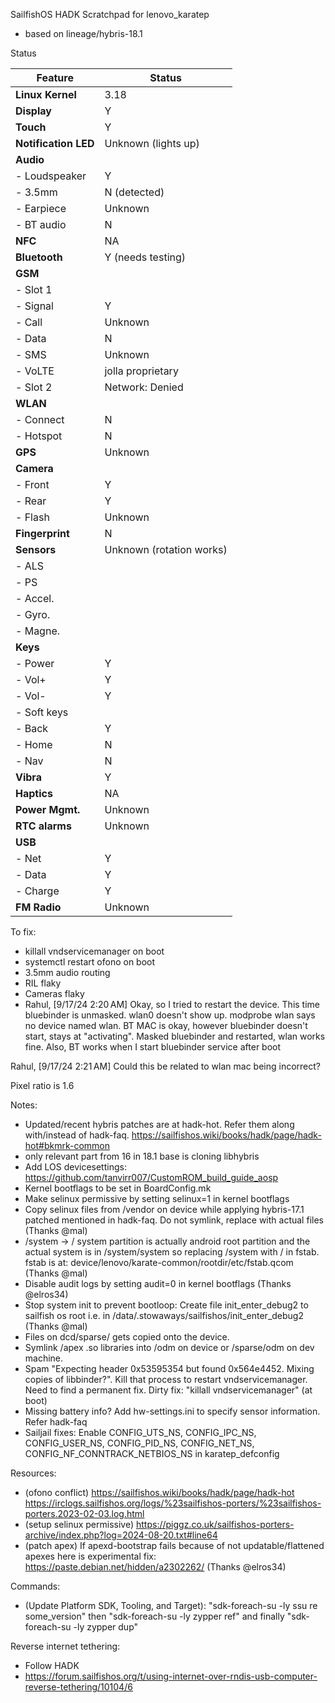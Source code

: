 SailfishOS HADK Scratchpad for lenovo_karatep
- based on lineage/hybris-18.1

Status

| **Feature**           | **Status**             |
|-----------------------|------------------------|
| **Linux Kernel**      | 3.18                   |
| **Display**           | Y                      |
| **Touch**             | Y                      |
| **Notification LED**  | Unknown (lights up)    |
| **Audio**             |                        |
| - Loudspeaker         | Y                      |
| - 3.5mm               | N (detected)           |
| - Earpiece            | Unknown                |
| - BT audio            | N                      |
| **NFC**               | NA                     |
| **Bluetooth**         | Y (needs testing)      |
| **GSM**               |                        |
| - Slot 1              |                        |
|   - Signal            | Y                      |
|   - Call              | Unknown                |
|   - Data              | N                      |
|   - SMS               | Unknown                |
|   - VoLTE             | jolla proprietary      |
| - Slot 2              | Network: Denied        |
| **WLAN**              |                        |
| - Connect             | N                      |
| - Hotspot             | N                      |
| **GPS**               | Unknown                |
| **Camera**            |                        |
| - Front               | Y                      |
| - Rear                | Y                      |
| - Flash               | Unknown                |
| **Fingerprint**       | N                      |
| **Sensors**           | Unknown (rotation works)|
| - ALS                 |                        |
| - PS                  |                        |
| - Accel.              |                        |
| - Gyro.               |                        |
| - Magne.              |                        |
| **Keys**              |                        |
| - Power               | Y                      |
| - Vol+                | Y                      |
| - Vol-                | Y                      |
| - Soft keys           |                        |
|   - Back              | Y                      |
|   - Home              | N                      |
|   - Nav               | N                      |
| **Vibra**             | Y                      |
| **Haptics**           | NA                     |
| **Power Mgmt.**       | Unknown                |
| **RTC alarms**        | Unknown                |
| **USB**               |                        |
| - Net                 | Y                      |
| - Data                | Y                      |
| - Charge              | Y                      |
| **FM Radio**          | Unknown                |

To fix:
- killall vndservicemanager on boot
- systemctl restart ofono on boot
- 3.5mm audio routing
- RIL flaky
- Cameras flaky
- Rahul, [9/17/24 2:20 AM]
Okay, so I tried to restart the device. This time bluebinder is unmasked. wlan0 doesn't show up. modprobe wlan says no device named wlan. BT MAC is okay, however bluebinder doesn't start, stays at "activating". Masked bluebinder and restarted, wlan works fine. Also, BT works when I start bluebinder service after boot

Rahul, [9/17/24 2:21 AM]
Could this be related to wlan mac being incorrect?

Pixel ratio is 1.6

Notes:
- Updated/recent hybris patches are at hadk-hot. Refer them along with/instead of hadk-faq. https://sailfishos.wiki/books/hadk/page/hadk-hot#bkmrk-common
- <mal> only relevant part from 16 in 18.1 base is cloning libhybris
- Add LOS devicesettings: https://github.com/tanvirr007/CustomROM_build_guide_aosp
- Kernel bootflags to be set in BoardConfig.mk
- Make selinux permissive by setting selinux=1 in kernel bootflags
- Copy selinux files from /vendor on device while applying hybris-17.1 patched mentioned in hadk-faq. Do not symlink, replace with actual files (Thanks @mal)
- /system -> / system partition is actually android root partition and the actual system is in /system/system so replacing /system with / in fstab. fstab is at: device/lenovo/karate-common/rootdir/etc/fstab.qcom (Thanks @mal)
- Disable audit logs by setting audit=0 in kernel bootflags (Thanks @elros34)
- Stop system init to prevent bootloop: Create file init_enter_debug2 to sailfish os root i.e. in /data/.stowaways/sailfishos/init_enter_debug2 (Thanks @mal)
- Files on dcd/sparse/ gets copied onto the device.
- Symlink /apex .so libraries into /odm on device or /sparse/odm on dev machine.
- Spam "Expecting header 0x53595354 but found 0x564e4452. Mixing copies of libbinder?". Kill that process to restart vndservicemanager. Need to find a permanent fix. Dirty fix: "killall vndservicemanager" (at boot)
- Missing battery info? Add hw-settings.ini to specify sensor information. Refer hadk-faq
- Sailjail fixes: Enable CONFIG_UTS_NS, CONFIG_IPC_NS, CONFIG_USER_NS, CONFIG_PID_NS, CONFIG_NET_NS, CONFIG_NF_CONNTRACK_NETBIOS_NS in karatep_defconfig

Resources:
- (ofono conflict) https://sailfishos.wiki/books/hadk/page/hadk-hot https://irclogs.sailfishos.org/logs/%23sailfishos-porters/%23sailfishos-porters.2023-02-03.log.html
- (setup selinux permissive) https://piggz.co.uk/sailfishos-porters-archive/index.php?log=2024-08-20.txt#line64
- (patch apex) If apexd-bootstrap fails because of not updatable/flattened apexes here is experimental fix: https://paste.debian.net/hidden/a2302262/ (Thanks @elros34)

Commands:
- (Update Platform SDK, Tooling, and Target): "sdk-foreach-su -ly ssu re some_version" then "sdk-foreach-su -ly zypper ref" and finally "sdk-foreach-su -ly zypper dup"

Reverse internet tethering:
- Follow HADK
- https://forum.sailfishos.org/t/using-internet-over-rndis-usb-computer-reverse-tethering/10104/6
